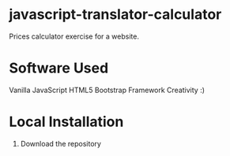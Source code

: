 # javascript-translator-calculator
Prices calculator exercise for a website. 

# Software Used
Vanilla JavaScript
HTML5
Bootstrap Framework
Creativity  :)

# Local Installation
1. Download the repository

